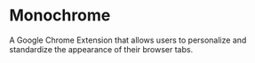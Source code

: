 # Monochrome
A Google Chrome Extension that allows users to personalize and standardize the appearance of their browser tabs. 
